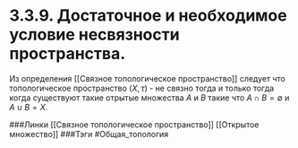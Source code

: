# 3.3.9. Достаточное и необходимое условие несвязности пространства.
Из определения [[Связное топологическое пространство]] следует что топологическое пространство $(X,\tau)$ - не связно тогда и только тогда когда существуют такие отрытые множества $A$ и $B$ такие что $A\cap B=\emptyset$ и $A\cup B=X$.

###Линки [[Связное топологическое пространство]] [[Открытое множество]] 
###Тэги 
 #Общая_топология